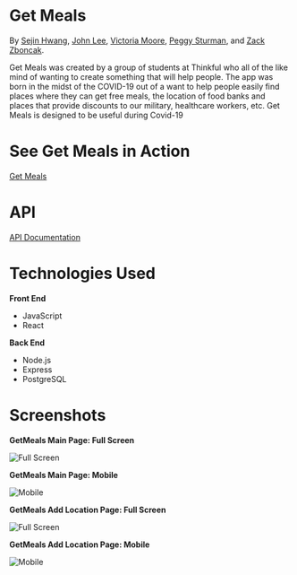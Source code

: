 # Get Meals

By [Sejin Hwang](https://github.com/seejins), [John Lee](https://github.com/johlee92), [Victoria Moore](https://github.com/JaggerSofia), [Peggy Sturman](https://github.com/glamazon), and [Zack Zboncak](https://github.com/zzboncak).

Get Meals was created by a group of students at Thinkful who all of the like mind of wanting to create something that will help people. The app was born in the midst of the COVID-19 out of a want to help people easily find places where they can get free meals, the location of food banks and places that provide discounts to our military, healthcare workers, etc. Get Meals is designed to be useful during Covid-19

# See Get Meals in Action

[Get Meals](https://get-meals-app.now.sh/)

# API

[API Documentation](https://github.com/zzboncak/get-meals-api/tree/development)

# Technologies Used

**Front End**

* JavaScript
* React

**Back End**

* Node.js
* Express
* PostgreSQL

# Screenshots

**GetMeals Main Page: Full Screen**


![Full Screen](https://user-images.githubusercontent.com/2112717/80417761-1efdc280-888b-11ea-8c8b-235a578e3ab5.JPG)

**GetMeals Main Page: Mobile**


![Mobile](https://user-images.githubusercontent.com/2112717/80417763-1f965900-888b-11ea-9672-5cd0e79345d2.jpg)


**GetMeals Add Location Page: Full Screen**


![Full Screen](https://user-images.githubusercontent.com/2112717/80417757-1e652c00-888b-11ea-9cd1-dea43cda9b4c.jpg)

**GetMeals Add Location Page: Mobile**


![Mobile](https://user-images.githubusercontent.com/2112717/80417759-1efdc280-888b-11ea-928f-3864d37183fb.jpg)



